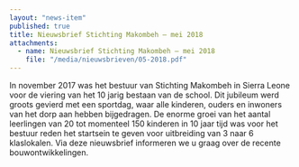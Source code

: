 ```yaml
---
layout: "news-item"
published: true
title: Nieuwsbrief Stichting Makombeh – mei 2018
attachments:
  - name: Nieuwsbrief Stichting Makombeh – mei 2018
    file: "/media/nieuwsbrieven/05-2018.pdf"
---
```


In november 2017 was het bestuur van Stichting Makombeh in Sierra Leone voor de viering van het 10 jarig bestaan van
de school. Dit jubileum werd groots gevierd met een sportdag, waar alle kinderen, ouders en inwoners van het dorp aan
hebben bijgedragen. De enorme groei van het aantal leerlingen van 20 tot momenteel 150 kinderen in 10 jaar tijd was
voor het bestuur reden het startsein te geven voor uitbreiding van 3 naar 6 klaslokalen. Via deze nieuwsbrief informeren
we u graag over de recente bouwontwikkelingen.